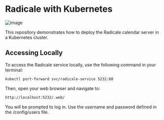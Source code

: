 # Radicale with Kubernetes
![image](https://github.com/user-attachments/assets/195eb3d2-4b72-4bef-b3f1-41a635c4decd)


This repository demonstrates how to deploy the Radicale calendar server in a Kubernetes cluster.

## Accessing Locally

To access the Radicale service locally, use the following command in your terminal:

```bash
kubectl port-forward svc/radicale-service 5232:80
```

Then, open your web browser and navigate to:
```bash
http://localhost:5232/.web/
```

You will be prompted to log in. Use the username and password defined in the /config/users file.

